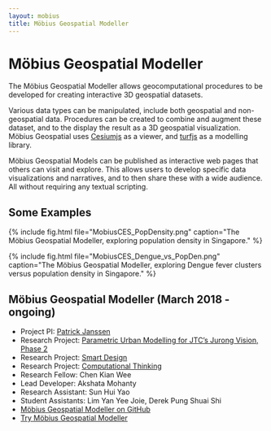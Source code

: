 ```yaml
---
layout: mobius
title: Möbius Geospatial Modeller
---
```


# Möbius Geospatial Modeller

The Möbius Geospatial Modeller allows geocomputational procedures to be developed for creating interactive 3D geospatial datasets.

Various data types can be manipulated, include both geospatial and non-geospatial data. Procedures can be created to combine and augment these dataset, and to the display the result as a 3D geospatial visualization. Möbius Geospatial uses [Cesiumjs](https://cesiumjs.org/) as a viewer, and [turfjs](http://turfjs.org/) as a modelling library. 

Möbius Geospatial Models can be published as interactive web pages that others can visit and explore. This allows users to develop specific data visualizations and narratives, and to then share these with a wide audience. All without requiring any textual scripting.

## Some Examples

{% include fig.html file="MobiusCES_PopDensity.png" caption="The Möbius Geospatial Modeller, exploring population density in Singapore." %}

{% include fig.html file="MobiusCES_Dengue_vs_PopDen.png" caption="The Möbius Geospatial Modeller, exploring Dengue fever clusters versus population density in Singapore." %}

## Möbius Geospatial Modeller (March 2018 - ongoing)
- Project PI: [Patrick Janssen](http://patrick.janssen.name/)
- Research Project: [Parametric Urban Modelling for JTC’s Jurong Vision, Phase 2](/projects/jurong_vision_phase2.html)
- Research Project: [Smart Design](/projects/smart_design.html)
- Research Project: [Computational Thinking](/projects/comp_think.html)
- Research Fellow: Chen Kian Wee
- Lead Developer: Akshata Mohanty
- Research Assistant: Sun Hui Yao
- Student Assistants: Lim Yan Yee Joie, Derek Pung Shuai Shi
- [Möbius Geospatial Modeller on GitHub](https://github.com/design-automation/mobius-cesium)
- [Try Möbius Geospatial Modeller](https://design-automation.github.io/mobius-cesium/editor)
